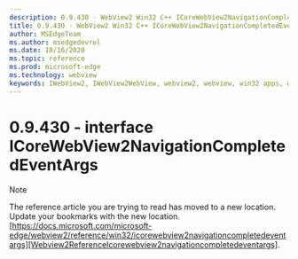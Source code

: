 ```yaml
---
description: 0.9.430 - WebView2 Win32 C++ ICoreWebView2NavigationCompletedEventArgs
title: 0.9.430 - WebView2 Win32 C++ ICoreWebView2NavigationCompletedEventArgs
author: MSEdgeTeam
ms.author: msedgedevrel
ms.date: 10/16/2020
ms.topic: reference
ms.prod: microsoft-edge
ms.technology: webview
keywords: IWebView2, IWebView2WebView, webview2, webview, win32 apps, win32, edge, ICoreWebView2, ICoreWebView2Host, browser control, edge html
---
```


# 0.9.430 - interface ICoreWebView2NavigationCompletedEventArgs 

> [!NOTE]
> The reference article you are trying to read has moved to a new location.  
> Update your bookmarks with the new location.  
> [https://docs.microsoft.com/microsoft-edge/webview2/reference/win32/icorewebview2navigationcompletedeventargs][Webview2ReferenceIcorewebview2navigationcompletedeventargs].  

[Webview2ReferenceIcorewebview2navigationcompletedeventargs]: /microsoft-edge/webview2/reference/win32/icorewebview2navigationcompletedeventargs "interface ICoreWebView2NavigationCompletedEventArgs | Microsoft Docs"
